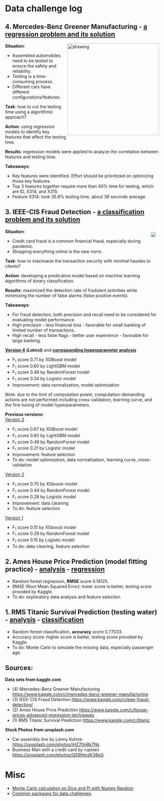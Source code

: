 # Data challenge log
## 4. Mercedes-Benz Greener Manufacturing - [a regression problem and its solution](https://github.com/er1czz/data_challenges/blob/master/Mercedes_Manufacturing_v2.ipynb)
<img src="https://github.com/er1czz/data_challenges/blob/master/car_740_480.jpg?raw=true" align = "right" alt="drawing" width="300"> 

<b>Situation</b>:  
- Assembled automobiles need to be tested to ensure the safety and reliability.  
- Testing is a time-consuming process.     
- Different cars have different configurations/features.  

<b>Task</b>: how to cut the testing time using a algorithmic approach?    

<b>Action</b>: using regression models to identify key features that affect the testing time.  

<b>Results</b>: regression models were applied to analyze the correlation between features and testing time.  

<b>Takeaways</b>:  
- Key features were identified. Effort should be prioritized on optimizing those key features.  
- Top 3 features together require more than 40% time for testing, which are ID, X314, and X315.  
- Feature X314: took 35.8% testing time, about 36 seconds average.  

## 3. IEEE-CIS Fraud Detection - [a classification problem and its solution](https://github.com/er1czz/kaggle/blob/master/Fraud_Detection_fullset_4.ipynb)
<img src="https://github.com/er1czz/data_challenges/blob/master/unsplash_transaction.JPG?raw=true" align = "right" style = "border:10px solid white">  

<b>Situation</b>:
- Credit card fraud is a common financial fraud, especially during pandemic.
- Shopping everything online is the new norm.

<b>Task</b>: how to maximaize the transaction security with minimal hassles to clients?

<b>Action</b>: developing a predicative model based on machine learning algorithms of binary classification.

<b>Results</b>: maximized the detection rate of fradulent activities while minimizing the number of false alarms (false positive events).

<b>Takeaways</b>: 
- For fraud detection, both precision and recall need to be considered for evaluating model performance.
- High precision - less financial loss - favorable for small banking of limited number of transactions.
- High recall - less false flags - better user experience - favorable for large banking.

[<b> Version 4</b>](https://github.com/er1czz/kaggle/blob/master/Fraud_Detection_fullset_4.ipynb) <b>(<em>Latest</em>)</b> and [<b>corresponding hyperparameter analysis</b>](https://github.com/er1czz/kaggle/blob/master/XGB_opt.ipynb)  
- F<sub>1</sub> score 0.71 by XGBoost model
- F<sub>1</sub> score 0.60 by LightGBM model
- F<sub>1</sub> score 0.48 by RandomForest model 
- F<sub>1</sub> score 0.34 by Logistic model 
- Improvement: data normalization, model optimization   

Note: due to the limit of computation power, computation-demanding actions are not performed including cross-validation, learning curve, and the fine tuning of model hyperparameters.

<b> Previous versions:</b>  
[Version 3](https://github.com/er1czz/kaggle/blob/master/Fraud_Detection_fullset_3.ipynb)   
- F<sub>1</sub> score 0.67 by XGBoost model
- F<sub>1</sub> score 0.60 by LightGBM model
- F<sub>1</sub> score 0.49 by RandomForest model 
- F<sub>1</sub> score 0.21 by Logistic model 
- Improvement: feature selection
- To do: model optimization, data normalization, learning curve, cross-validation

[Version 2](https://github.com/er1czz/kaggle/blob/master/Fraud_Detection_fullset_2.ipynb)
- F<sub>1</sub> score 0.70 by XGboost model 
- F<sub>1</sub> score 0.44 by RandomForest model 
- F<sub>1</sub> score 0.28 by Logistic model 
- Improvement: data cleaning
- To do: feature selection

[Version 1](https://github.com/er1czz/kaggle/blob/master/Fraud_Detection_fullset.ipynb)   
- F<sub>1</sub> score 0.15 by XGboost model 
- F<sub>1</sub> score 0.29 by RandomForest model 
- F<sub>1</sub> score 0.15 by Logistic model 
- To do: data cleaning, feature selection 
## 2. Ames House Price Prediction (model fitting practice) - [analysis](https://github.com/er1czz/kaggle/blob/master/House_prices_analysis.ipynb) - [regression](https://github.com/er1czz/kaggle/blob/master/House_prices_regression.ipynb)
- Random forest regression, **RMSE** score 0.18125.   
- RMSE (Root Mean Squared Error): lower score is better, testing score provided by Kaggle.  
- To do: exploratory data analysis and feature selection
## 1. RMS Titanic Survival Prediction (testing water) - [analysis](https://github.com/er1czz/kaggle/blob/master/Titanic_analysis.ipynb) - [classification](https://github.com/er1czz/kaggle/blob/master/Titanic_classifier.ipynb)
- Random forest classification, **accuracy** score 0.77033.  
- Accuracy score: higher score is better, testing score provided by Kaggle.  
- To do: Monte Carlo to simulate the missing data, especially passenger age.

## Sources:
**Data sets from kaggle.com**  
- \(4\) Mercedes-Benz Greener Manufacturing  https://www.kaggle.com/c/mercedes-benz-greener-manufacturing  
- \(3\) IEEE-CIS Fraud Detection https://www.kaggle.com/c/ieee-fraud-detection/  
- \(2\) Ames House Price Prediction https://www.kaggle.com/c/house-prices-advanced-regression-techniques  
- \(1\) RMS Titanic Survival Prediction  https://www.kaggle.com/c/titanic   

**Stock Photos from unsplash.com**  
- Car assembly line by Lenny Kuhne: https://unsplash.com/photos/jHZ70nRk7Ns
- Business Man with a credit card by rupixen https://unsplash.com/photos/Q59HmzK38eQ

# Misc 
- [Monte Carlo calculation on Dice and Pi with Numpy Random](https://github.com/er1czz/kaggle/blob/master/Monte%20Carlo's%20Dice%20and%20Pi.ipynb)  
- [Common packages for data challenges](https://github.com/er1czz/data_challenges/blob/master/install-packages.ipynb)
